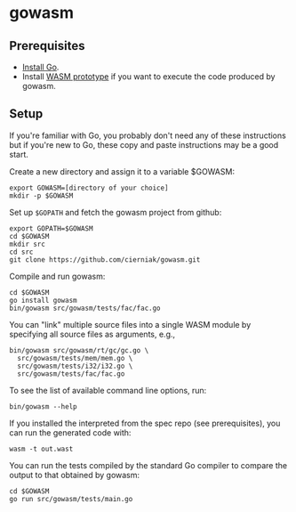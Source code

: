 # gowasm

## Prerequisites
* [Install Go](https://golang.org/doc/install).
* Install [WASM prototype](https://github.com/WebAssembly/spec) if you want to execute the code produced by gowasm.
 
## Setup
If you're familiar with Go, you probably don't need any of these instructions but if you're new to Go, these copy and paste instructions may be a good start.

Create a new directory and assign it to a variable $GOWASM:
```
export GOWASM=[directory of your choice]
mkdir -p $GOWASM
```
Set up `$GOPATH` and fetch the gowasm project from github:
```
export GOPATH=$GOWASM
cd $GOWASM
mkdir src
cd src
git clone https://github.com/cierniak/gowasm.git
```
Compile and run gowasm:
```
cd $GOWASM
go install gowasm
bin/gowasm src/gowasm/tests/fac/fac.go
```
You can "link" multiple source files into a single WASM module by specifying all source files as arguments, e.g.,
```
bin/gowasm src/gowasm/rt/gc/gc.go \
  src/gowasm/tests/mem/mem.go \
  src/gowasm/tests/i32/i32.go \
  src/gowasm/tests/fac/fac.go
```
To see the list of available command line options, run:
```
bin/gowasm --help
```
If you installed the interpreted from the spec repo (see prerequisites), you can run the generated code with:
```
wasm -t out.wast
```
You can run the tests compiled by the standard Go compiler to compare the output to that obtained by gowasm:
```
cd $GOWASM
go run src/gowasm/tests/main.go
```
